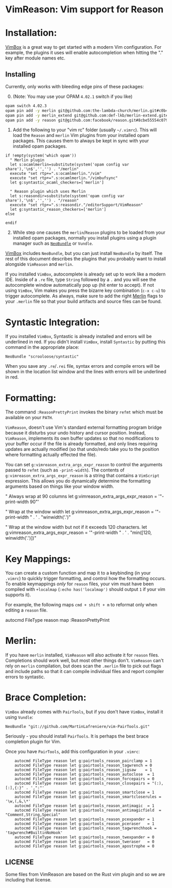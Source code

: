 VimReason: Vim support for Reason
=========================================

Installation:
============

[VimBox](https://github.com/jordwalke/vimbox) is a great way to get started
with a modern Vim configuration. For example, the plugins it uses will enable
autocompletion when hitting the "." key after module names etc.

Installing
------------------

Currently, only works with bleeding edge pins of these packages:

0.  (Note: You may use your OPAM `4.02.1` switch if you like)
  ```sh
  opam switch 4.02.3
  opam pin add -y merlin git@github.com:the-lambda-church/merlin.git#c0b46bfef5d2d489123dce79d6964eef794891fb
  opam pin add -y merlin_extend git@github.com:def-lkb/merlin-extend.git#ef634252a793542b05ec00a90f3c17de8fe0a357
  opam pin add -y reason git@github.com:facebook/reason.git#8cbe55554c07980d6da1a52b8ba593971395ffd0
  ```

1. Add the following to your "vim rc" folder (usually `~/.vimrc`). This will
   load the `Reason` and `merlin` Vim plugins from your installed opam packages.
   This causes them to always be kept in sync with your installed opam
   packages.

```vim
if !empty(system('which opam'))
  " Merlin plugin
  let s:ocamlmerlin=substitute(system('opam config var share'),'\n$','','') . "/merlin"
  execute "set rtp+=".s:ocamlmerlin."/vim"
  execute "set rtp+=".s:ocamlmerlin."/vimbufsync"
  let g:syntastic_ocaml_checkers=['merlin']
  
  " Reason plugin which uses Merlin
  let s:reasondir=substitute(system('opam config var share'),'\n$','','') . "/reason"
  execute "set rtp+=".s:reasondir."/editorSupport/VimReason"
  let g:syntastic_reason_checkers=['merlin']
else
  
endif
```


2. While step one causes the `merlin`/`Reason` plugins to be loaded from your
installed opam packages, normally you install plugins using a plugin manager
such as [`NeoBundle`](https://github.com/Shougo/neobundle.vim) or `Vundle`.

[VimBox](https://github.com/jordwalke/vimbox) includes `NeoBundle`, but you
can just install `NeoBundle` by itself. The rest of this document describes the
plugins that you probably want to install alongside `VimReason` and `merlin`.


If you installed `VimBox`, autocomplete is already set up to work like a modern
IDE. Inside of a `.re` file, type `String` followed by a `.` and you will see
the autocomplete window automatically pop up (hit enter to accept). If not
using `VimBox`, Vim makes you press the bizarre key combination (`c-x c-u`) to
trigger autocomplete. As always, make sure to add the right
[Merlin](https://github.com/the-lambda-church/merlin) flags to your `.merlin`
file so that your build artifacts and source files can be found.


Syntastic Integration:
==========

If you installed `VimBox`, Syntastic is already installed and errors will be
underlined in red. If you didn't install `VimBox`, install `Syntastic` by
putting this command in the appropriate place:

```vim
NeoBundle "scrooloose/syntastic"
```

When you save any `.re`/`.rei` file, syntax errors and compile errors will be
shown in the location list window and the lines with errors will be underlined
in red.

Formatting:
===========

The command `:ReasonPrettyPrint` invokes the binary `refmt` which must be
available on your `PATH`.

`VimReason`, doesn't use Vim's standard external formatting program bridge
because it disturbs your undo history and cursor position. Instead,
`VimReason`, implements its own buffer updates so that no modifications to your
buffer occur if the file is already formatted, and only lines requiring updates
are actually modified (so that undo/redo take you to the position where
formatting actually effected the file).

You can set `g:vimreason_extra_args_expr_reason` to control the arguments
passed to `refmt` (such as `-print-width`). The contents of
`g:vimreason_extra_args_expr_reason` is a string that contains a `VimScript`
expression. This allows you do dynamically determine the formatting arguments
based on things like your window width.

  " Always wrap at 90 columns
  let g:vimreason_extra_args_expr_reason = '"-print-width 90"'

  " Wrap at the window width
  let g:vimreason_extra_args_expr_reason = '"-print-width " . ' .  "winwidth('.')"

  " Wrap at the window width but not if it exceeds 120 characters.
  let g:vimreason_extra_args_expr_reason = '"-print-width " . ' .  "min([120, winwidth('.')])"


Key Mappings:
=============

You can create a custom function and map it to a keybinding (in your `.vimrc`)
to quickly trigger formatting, and control how the formatting occurs. To enable
keymappings *only* for `reason` files, your vim must have been compiled with
`+localmap` (`:echo has('localmap')` should output `1` if your vim supports it).

For example, the following maps `cmd + shift + m` to reformat only when editing
a `reason` file.

  autocmd FileType reason map <buffer> <D-M> :ReasonPrettyPrint<Cr>


Merlin:
===========
If you have `merlin` installed, `VimReason` will also activate it for `reason`
files. Completions should work well, but most other things don't. `VimReason`
can't rely on `merlin` compilation, but does scan the `.merlin` file to pick
out flags and include paths so that it can compile individual files and report
compiler errors to syntastic.


Brace Completion:
============
`VimBox` already comes with `PairTools`, but if you don't have `VimBox`, install it using `Vundle`:

```vim
NeoBundle "git://github.com/MartinLafreniere/vim-PairTools.git"
```

Seriously - you should install `PairTools`. It is perhaps the best brace completion plugin for Vim.

Once you have `PairTools`, add this configuration in your `.vimrc`:

```vim
    autocmd FileType reason let g:pairtools_reason_pairclamp = 1
    autocmd FileType reason let g:pairtools_reason_tagwrench = 0
    autocmd FileType reason let g:pairtools_reason_jigsaw    = 1
    autocmd FileType reason let g:pairtools_reason_autoclose  = 1
    autocmd FileType reason let g:pairtools_reason_forcepairs = 0
    autocmd FileType reason let g:pairtools_reason_closepairs = "(:),[:],{:}" . ',":"'
    autocmd FileType reason let g:pairtools_reason_smartclose = 1
    autocmd FileType reason let g:pairtools_reason_smartcloserules = '\w,(,&,\*'
    autocmd FileType reason let g:pairtools_reason_antimagic  = 1
    autocmd FileType reason let g:pairtools_reason_antimagicfield  = "Comment,String,Special"
    autocmd FileType reason let g:pairtools_reason_pcexpander = 1
    autocmd FileType reason let g:pairtools_reason_pceraser   = 1
    autocmd FileType reason let g:pairtools_reason_tagwrenchhook = 'tagwrench#BuiltinNoHook'
    autocmd FileType reason let g:pairtools_reason_twexpander = 0
    autocmd FileType reason let g:pairtools_reason_tweraser   = 0
    autocmd FileType reason let g:pairtools_reason_apostrophe = 0
```

LICENSE
-------
Some files from VimReason are based on the Rust vim plugin and so we are including that license.
